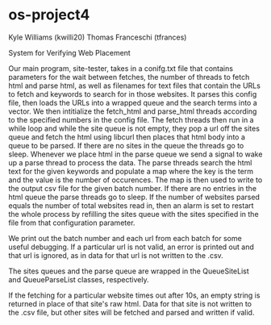 # os-project4

Kyle Williams		(kwilli20)
Thomas Franceschi	(tfrances)

System for Verifying Web Placement

Our main program, site-tester, takes in a conifg.txt file that contains parameters 
for the wait between fetches, the number of threads to fetch html and parse html, as 
well as filenames for text files that contain the URLs to fetch and keywords to search
for in those websites. It parses this config file, then loads the URLs into a wrapped queue 
and the search terms into a vector. We then intitialize the fetch_html and parse_html 
threads according to the specified numbers in the config file. The fetch threads then 
run in a while loop and while the site queue is not empty, they pop a url off the sites queue and fetch 
the html using libcurl then places that html body into a queue to be parsed. If there are no 
sites in the queue the threads go to sleep. Whenever we place html in the parse queue we 
send a signal to wake up a parse thread to process the data. The parse threads search the 
html text for the given keywords and populate a map where the key is the term and the 
value is the number of occurences. The map is then used to write to the output csv file 
for the given batch number. If there are no entries in the html queue the parse threads 
go to sleep. If the number of websites parsed equals the number of total websites read in, 
then an alarm is set to restart the whole process by refilling the sites queue with the sites
specified in the file from that configuration parameter.

We print out the batch number and each url from each batch for some useful debugging. If
a particular url is not valid, an error is printed out and that url is ignored, as in
data for that url is not written to the .csv.

The sites queues and the parse queue are wrapped in the QueueSiteList and QueueParseList
classes, respectively.

If the fetching for a particular website times out after 10s, an empty string is returned
in place of that site's raw html.  Data for that site is not written to the .csv file, but other sites
will be fetched and parsed and written if valid.